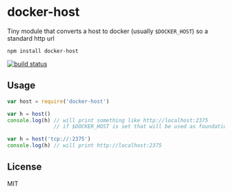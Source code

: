 # docker-host

Tiny module that converts a host to docker (usually `$DOCKER_HOST`) so a standard http url

```
npm install docker-host
```

[![build status](http://img.shields.io/travis/mafintosh/docker-host.svg?style=flat)](http://travis-ci.org/mafintosh/docker-host)

## Usage

``` js
var host = require('docker-host')

var h = host()
console.log(h) // will print something like http://localhost:2375
               // if $DOCKER_HOST is set that will be used as foundation as well

var h = host('tcp://:2375')
console.log(h) // will print http://localhost:2375
```

## License

MIT
